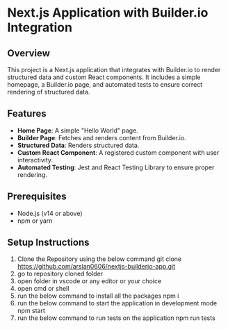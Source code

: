 # Next.js Application with Builder.io Integration

## Overview

This project is a Next.js application that integrates with Builder.io to render structured data and custom React components. It includes a simple homepage, a Builder.io page, and automated tests to ensure correct rendering of structured data.

## Features

- **Home Page**: A simple "Hello World" page.
- **Builder Page**: Fetches and renders content from Builder.io.
- **Structured Data**: Renders structured data.
- **Custom React Component**: A registered custom component with user interactivity.
- **Automated Testing**: Jest and React Testing Library to ensure proper rendering.

## Prerequisites

- Node.js (v14 or above)
- npm or yarn

## Setup Instructions

1. Clone the Repository using the below command
   git clone https://github.com/arslan0606/nextjs-builderio-app.git
2. go to repository cloned folder
3. open folder in vscode or any editor or your choice
4. open cmd or shell 
5. run the below command to install all the packages 
   npm i
6. run the below command to start the application in development mode
   npm start
7. run the below command to run tests on the application
npm run tests
